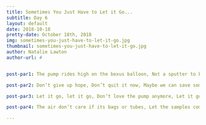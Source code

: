 ```yaml
---
title: Sometimes You Just Have to Let it Go...
subtitle: Day 6
layout: default
date: 2018-10-18
pretty-date: October 18th, 2018
img: sometimes-you-just-have-to-let-it-go.jpg
thumbnail: sometimes-you-just-have-to-let-it-go.jpg
author: Natalie Lawton
author-url: #


post-par1: The pump rides high on the bexus balloon, Not a sputter to be seen, The bags we know are empty, When the airflow doesn’t move. The PCB it just resets over again, It looks like this is it, our box is dead.

post-par2: Don’t give up hope, Don’t quit it now, Maybe we can save something somehow, The CAC it can still work, So don’t let that valve close

post-par3: Let it go, let it go, Don’t love the pump anymore, Let it go, let it go, The CAC can show us more

post-par4: The air don’t care if its bags or tubes, Let the samples come, The pump never bothered me anyway

---
```

